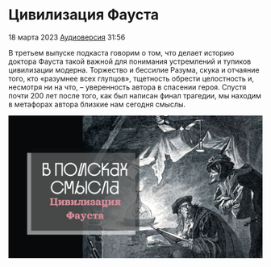 # Цивилизация Фауста

18 марта 2023 [Аудиоверсия](https://paradoks-pinkera-pilotnyy-vypusk.simplecast.com/episodes/faust) 31:56

В третьем выпуске подкаста говорим о том, что делает историю доктора Фауста такой важной для понимания  устремлений и тупиков цивилизации модерна.
Торжество и бессилие Разума, скука и отчаяние того, кто «разумнее всех глупцов», тщетность обрести целостность и, несмотря ни на что, – уверенность автора в спасении героя.
Спустя почти 200 лет после того, как был написан финал трагедии, мы находим в метафорах автора близкие нам сегодня смыслы.

![Цивилизация Фауста](faust.jpg)
